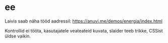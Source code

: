 # ee
Laivis saab näha tööd aadressil: https://anuvi.me/demos/energia/index.html

Kontrollid ei tööta, kasutajatele veateateid kuvata, slaider teeb trikke, CSSist üldse vaikin.
